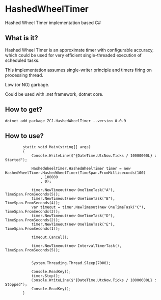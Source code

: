 # HashedWheelTimer
Hashed Wheel Timer implementation based C#

## What is it?

Hashed Wheel Timer is an approximate timer with configurable accuracy, which could be used for very efficient single-threaded execution of scheduled tasks. 

This implementation assumes single-writer principle and timers firing on processing thread.

Low (or NO) garbage.

Could be used with .net framework, dotnet core.

## How to get?

```
dotnet add package ZCJ.HashedWheelTimer --version 0.0.9
```

## How to use?

```
        static void Main(string[] args)
        {
            Console.WriteLine($"{DateTime.UtcNow.Ticks / 10000000L} : Started");

            HashedWheelTimer.HashedWheelTimer timer = new HashedWheelTimer.HashedWheelTimer(TimeSpan.FromMilliseconds(100)
                , 100000
                , 0);

            timer.NewTimeout(new OneTimeTask("A"), TimeSpan.FromSeconds(5));
            timer.NewTimeout(new OneTimeTask("B"), TimeSpan.FromSeconds(4));
            var timeout = timer.NewTimeout(new OneTimeTask("C"), TimeSpan.FromSeconds(3));
            timer.NewTimeout(new OneTimeTask("D"), TimeSpan.FromSeconds(2));
            timer.NewTimeout(new OneTimeTask("E"), TimeSpan.FromSeconds(1));

            timeout.Cancel();

            timer.NewTimeout(new IntervalTimerTask(), TimeSpan.FromSeconds(5));


            System.Threading.Thread.Sleep(7000);

            Console.ReadKey();
            timer.Stop();
            Console.WriteLine($"{DateTime.UtcNow.Ticks / 10000000L} : Stopped");
            Console.ReadKey();
        }
```
